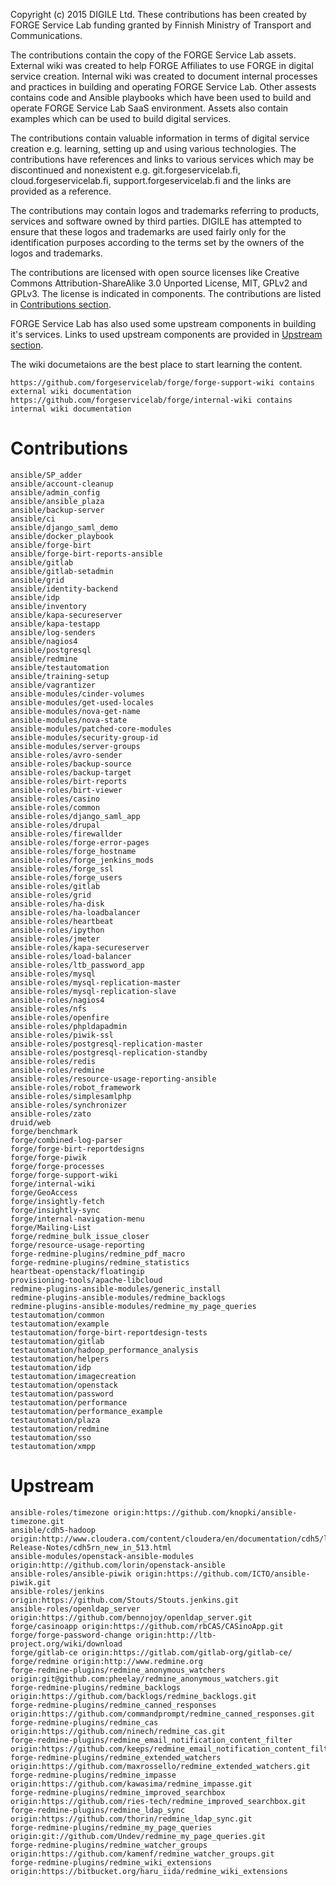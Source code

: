 
Copyright (c) 2015 DIGILE Ltd.
These contributions has been created by FORGE Service Lab funding granted by Finnish Ministry of Transport and Communications.

The contributions contain the copy of the FORGE Service Lab assets. External wiki was created to help FORGE Affiliates to use FORGE in digital service creation. Internal wiki was created to document internal processes and practices in building and operating FORGE Service Lab. Other assests contains code and Ansible playbooks which have been used to build and operate FORGE Service Lab SaaS environment. Assets also contain examples which can be used to build digital services.

The contributions contain valuable information in terms of digital service creation e.g. learning, setting up and using various technologies. The contributions have references and links to various services which may be discontinued and nonexistent e.g. git.forgeservicelab.fi, cloud.forgeservicelab.fi, support.forgeservicelab.fi and the links are provided as a reference.

The contributions may contain logos and trademarks referring to products, services and software owned by third parties. DIGILE has attempted to ensure that these logos and trademarks are used fairly only for the identification purposes according to the terms set by the owners of the logos and trademarks.

The contributions are licensed with open source licenses like Creative Commons Attribution-ShareAlike 3.0 Unported License, MIT, GPLv2 and GPLv3. The license is indicated in components. The contributions are listed in [Contributions section](#contributions).

FORGE Service Lab has also used some upstream components in building it's services. Links to used upstream components are provided in [Upstream section](#upstream).

The wiki documetaions are the best place to start learning the content.

	https://github.com/forgeservicelab/forge/forge-support-wiki contains external wiki documentation
	https://github.com/forgeservicelab/forge/internal-wiki contains internal wiki documentation

Contributions
========================================

	ansible/SP_adder
	ansible/account-cleanup
	ansible/admin_config
	ansible/ansible_plaza
	ansible/backup-server
	ansible/ci
	ansible/django_saml_demo
	ansible/docker_playbook
	ansible/forge-birt
	ansible/forge-birt-reports-ansible
	ansible/gitlab
	ansible/gitlab-setadmin
	ansible/grid
	ansible/identity-backend
	ansible/idp
	ansible/inventory
	ansible/kapa-secureserver 
	ansible/kapa-testapp
	ansible/log-senders
	ansible/nagios4
	ansible/postgresql
	ansible/redmine
	ansible/testautomation
	ansible/training-setup
	ansible/vagrantizer
	ansible-modules/cinder-volumes
	ansible-modules/get-used-locales
	ansible-modules/nova-get-name
	ansible-modules/nova-state
	ansible-modules/patched-core-modules 
	ansible-modules/security-group-id 
	ansible-modules/server-groups
	ansible-roles/avro-sender
	ansible-roles/backup-source
	ansible-roles/backup-target
	ansible-roles/birt-reports
	ansible-roles/birt-viewer
	ansible-roles/casino
	ansible-roles/common
	ansible-roles/django_saml_app
	ansible-roles/drupal
	ansible-roles/firewallder
	ansible-roles/forge-error-pages
	ansible-roles/forge_hostname
	ansible-roles/forge_jenkins_mods
	ansible-roles/forge_ssl
	ansible-roles/forge_users
	ansible-roles/gitlab
	ansible-roles/grid
	ansible-roles/ha-disk
	ansible-roles/ha-loadbalancer
	ansible-roles/heartbeat
	ansible-roles/ipython
	ansible-roles/jmeter
	ansible-roles/kapa-secureserver
	ansible-roles/load-balancer
	ansible-roles/ltb_password_app
	ansible-roles/mysql
	ansible-roles/mysql-replication-master
	ansible-roles/mysql-replication-slave
	ansible-roles/nagios4
	ansible-roles/nfs
	ansible-roles/openfire
	ansible-roles/phpldapadmin
	ansible-roles/piwik-ssl
	ansible-roles/postgresql-replication-master
	ansible-roles/postgresql-replication-standby
	ansible-roles/redis
	ansible-roles/redmine
	ansible-roles/resource-usage-reporting-ansible
	ansible-roles/robot_framework
	ansible-roles/simplesamlphp
	ansible-roles/synchronizer
	ansible-roles/zato
	druid/web
	forge/benchmark
	forge/combined-log-parser
	forge/forge-birt-reportdesigns
	forge/forge-piwik
	forge/forge-processes
	forge/forge-support-wiki
	forge/internal-wiki
	forge/GeoAccess
	forge/insightly-fetch
	forge/insightly-sync
	forge/internal-navigation-menu
	forge/Mailing-List
	forge/redmine_bulk_issue_closer
	forge/resource-usage-reporting
	forge-redmine-plugins/redmine_pdf_macro
	forge-redmine-plugins/redmine_statistics
	heartbeat-openstack/floatingip
	provisioning-tools/apache-libcloud
	redmine-plugins-ansible-modules/generic_install
	redmine-plugins-ansible-modules/redmine_backlogs
	redmine-plugins-ansible-modules/redmine_my_page_queries
	testautomation/common
	testautomation/example
	testautomation/forge-birt-reportdesign-tests
	testautomation/gitlab
	testautomation/hadoop_performance_analysis
	testautomation/helpers
	testautomation/idp
	testautomation/imagecreation
	testautomation/openstack
	testautomation/password
	testautomation/performance
	testautomation/performance_example
	testautomation/plaza
	testautomation/redmine
	testautomation/sso
	testautomation/xmpp


Upstream
========================================

	ansible-roles/timezone origin:https://github.com/knopki/ansible-timezone.git
	ansible/cdh5-hadoop origin:http://www.cloudera.com/content/cloudera/en/documentation/cdh5/latest/CDH5-Release-Notes/cdh5rn_new_in_513.html
	ansible-modules/openstack-ansible-modules origin:http://github.com/lorin/openstack-ansible
	ansible-roles/ansible-piwik origin:https://github.com/ICTO/ansible-piwik.git
	ansible-roles/jenkins origin:https://github.com/Stouts/Stouts.jenkins.git
	ansible-roles/openldap_server origin:https://github.com/bennojoy/openldap_server.git
	forge/casinoapp origin:https://github.com/rbCAS/CASinoApp.git
	forge/forge-password-change origin:http://ltb-project.org/wiki/download
	forge/gitlab-ce origin:https://gitlab.com/gitlab-org/gitlab-ce/
	forge/redmine origin:http://www.redmine.org
	forge-redmine-plugins/redmine_anonymous_watchers origin:git@github.com:pheelay/redmine_anonymous_watchers.git
	forge-redmine-plugins/redmine_backlogs origin:https://github.com/backlogs/redmine_backlogs.git
	forge-redmine-plugins/redmine_canned_responses origin:https://github.com/commandprompt/redmine_canned_responses.git
	forge-redmine-plugins/redmine_cas origin:https://github.com/ninech/redmine_cas.git
	forge-redmine-plugins/redmine_email_notification_content_filter origin:https://github.com/keeps/redmine_email_notification_content_filter.git
	forge-redmine-plugins/redmine_extended_watchers origin:https://github.com/maxrossello/redmine_extended_watchers.git
	forge-redmine-plugins/redmine_impasse origin:https://github.com/kawasima/redmine_impasse.git
	forge-redmine-plugins/redmine_improved_searchbox origin:https://github.com/ries-tech/redmine_improved_searchbox.git
	forge-redmine-plugins/redmine_ldap_sync origin:https://github.com/thorin/redmine_ldap_sync.git
	forge-redmine-plugins/redmine_my_page_queries origin:git://github.com/Undev/redmine_my_page_queries.git
	forge-redmine-plugins/redmine_watcher_groups origin:https://github.com/kamenf/redmine_watcher_groups.git
	forge-redmine-plugins/redmine_wiki_extensions origin:https://bitbucket.org/haru_iida/redmine_wiki_extensions

